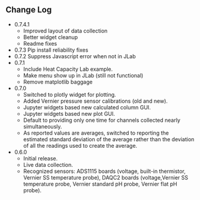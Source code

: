 ## Change Log
* 0.7.4.1
  * Improved layout of data collection
  * Better widget cleanup
  * Readme fixes
* 0.7.3 Pip install reliability fixes
* 0.7.2 Suppress Javascript error when not in JLab
* 0.7.1
  * Include Heat Capacity Lab example.
  * Make menu show up in JLab (still not functional)
  * Remove matplotlib baggage  
* 0.7.0
    * Switched to plotly widget for plotting.
    * Added Vernier pressure sensor calibrations (old and new).
    * Jupyter widgets based new calculated column GUI.
    * Jupyter widgets based new plot GUI.
    * Default to providing only one time for channels collected nearly 
      simultaneously.
    * As reported values are averages, switched to reporting the estimated 
      standard deviation of the average rather than the deviation of all the 
      readings used to create the average.
* 0.6.0 
  * Initial release.
  * Live data collection.
  * Recognized sensors: ADS1115 boards (voltage, built-in thermistor, 
    Vernier SS temperature probe), DAQC2 boards (voltage,Vernier SS 
    temperature probe, Vernier standard pH probe, Vernier flat pH probe).
